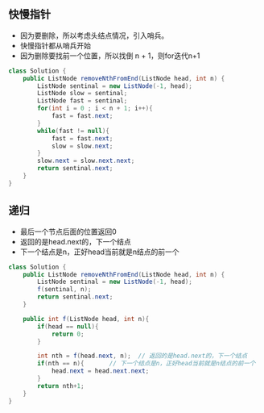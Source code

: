 
## 快慢指针
- 因为要删除，所以考虑头结点情况，引入哨兵。
- 快慢指针都从哨兵开始
- 因为删除要找前一个位置，所以找倒 n + 1，则for迭代n+1

```java
class Solution {
    public ListNode removeNthFromEnd(ListNode head, int n) {
        ListNode sentinal = new ListNode(-1, head);
        ListNode slow = sentinal;
        ListNode fast = sentinal;
        for(int i = 0 ; i < n + 1; i++){
            fast = fast.next;
        }
        while(fast != null){
            fast = fast.next;
            slow = slow.next;
        }
        slow.next = slow.next.next;
        return sentinal.next;
    }
}
```

## 递归

- 最后一个节点后面的位置返回0
- 返回的是head.next的，下一个结点
- 下一个结点是n，正好head当前就是n结点的前一个

```java
class Solution {
    public ListNode removeNthFromEnd(ListNode head, int n) {
        ListNode sentinal = new ListNode(-1, head);
        f(sentinal, n);
        return sentinal.next;
    }

    public int f(ListNode head, int n){
        if(head == null){
            return 0;
        }

        int nth = f(head.next, n);  // 返回的是head.next的，下一个结点
        if(nth == n){       // 下一个结点是n，正好head当前就是n结点的前一个
            head.next = head.next.next;
        }
        return nth+1;
    }
}
```